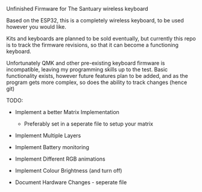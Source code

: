 Unfinished Firmware for The Santuary wireless keyboard

Based on the ESP32, this is a completely wireless keyboard, to be used however you would like. 

Kits and keyboards are planned to be sold eventually, but currently this repo is to track the firmware revisions, so that it can become a functioning keyboard.

Unfortunately QMK and other pre-existing keyboard firmware is incompatible, leaving my programming skills up to the test. Basic functionality exists, however future features plan to be added, and as the program gets more complex, so does the ability to track changes (hence git)

TODO:
- Implement a better Matrix Implementation
	- Preferably set in a seperate file to setup your matrix
- Implement Multiple Layers
- Implement Battery monitoring
- Implement Different RGB animations
- Implement Colour Brightness (and turn off)

- Document Hardware Changes - seperate file